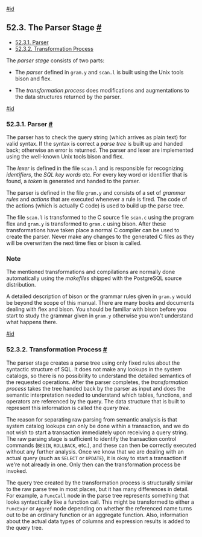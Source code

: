 [#id](#PARSER-STAGE)

## 52.3. The Parser Stage [#](#PARSER-STAGE)

- [52.3.1. Parser](parser-stage#PARSER-STAGE-PARSER)
- [52.3.2. Transformation Process](parser-stage#PARSER-STAGE-TRANSFORMATION-PROCESS)

The _parser stage_ consists of two parts:

- The _parser_ defined in `gram.y` and `scan.l` is built using the Unix tools bison and flex.

- The _transformation process_ does modifications and augmentations to the data structures returned by the parser.

[#id](#PARSER-STAGE-PARSER)

### 52.3.1. Parser [#](#PARSER-STAGE-PARSER)

The parser has to check the query string (which arrives as plain text) for valid syntax. If the syntax is correct a _parse tree_ is built up and handed back; otherwise an error is returned. The parser and lexer are implemented using the well-known Unix tools bison and flex.

The _lexer_ is defined in the file `scan.l` and is responsible for recognizing _identifiers_, the _SQL key words_ etc. For every key word or identifier that is found, a _token_ is generated and handed to the parser.

The parser is defined in the file `gram.y` and consists of a set of _grammar rules_ and _actions_ that are executed whenever a rule is fired. The code of the actions (which is actually C code) is used to build up the parse tree.

The file `scan.l` is transformed to the C source file `scan.c` using the program flex and `gram.y` is transformed to `gram.c` using bison. After these transformations have taken place a normal C compiler can be used to create the parser. Never make any changes to the generated C files as they will be overwritten the next time flex or bison is called.

### Note

The mentioned transformations and compilations are normally done automatically using the _makefiles_ shipped with the PostgreSQL source distribution.

A detailed description of bison or the grammar rules given in `gram.y` would be beyond the scope of this manual. There are many books and documents dealing with flex and bison. You should be familiar with bison before you start to study the grammar given in `gram.y` otherwise you won't understand what happens there.

[#id](#PARSER-STAGE-TRANSFORMATION-PROCESS)

### 52.3.2. Transformation Process [#](#PARSER-STAGE-TRANSFORMATION-PROCESS)

The parser stage creates a parse tree using only fixed rules about the syntactic structure of SQL. It does not make any lookups in the system catalogs, so there is no possibility to understand the detailed semantics of the requested operations. After the parser completes, the _transformation process_ takes the tree handed back by the parser as input and does the semantic interpretation needed to understand which tables, functions, and operators are referenced by the query. The data structure that is built to represent this information is called the _query tree_.

The reason for separating raw parsing from semantic analysis is that system catalog lookups can only be done within a transaction, and we do not wish to start a transaction immediately upon receiving a query string. The raw parsing stage is sufficient to identify the transaction control commands (`BEGIN`, `ROLLBACK`, etc.), and these can then be correctly executed without any further analysis. Once we know that we are dealing with an actual query (such as `SELECT` or `UPDATE`), it is okay to start a transaction if we're not already in one. Only then can the transformation process be invoked.

The query tree created by the transformation process is structurally similar to the raw parse tree in most places, but it has many differences in detail. For example, a `FuncCall` node in the parse tree represents something that looks syntactically like a function call. This might be transformed to either a `FuncExpr` or `Aggref` node depending on whether the referenced name turns out to be an ordinary function or an aggregate function. Also, information about the actual data types of columns and expression results is added to the query tree.
